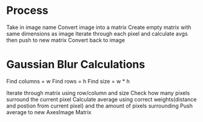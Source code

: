 # Process

Take in image name
Convert image into a matrix
Create empty matrix with same dimensions as image
Iterate through each pixel and calculate avgs then push to new matrix
Convert back to image 

# Gaussian Blur Calculations

Find columns = w
Find rows = h
Find size = w * h

Iterate through matrix using row/column and size
Check how many pixels surround the current pixel
Calculate average using correct weights(distance and postion from current pixel) and the amount of pixels surrounding
Push average to new AxesImage Matrix